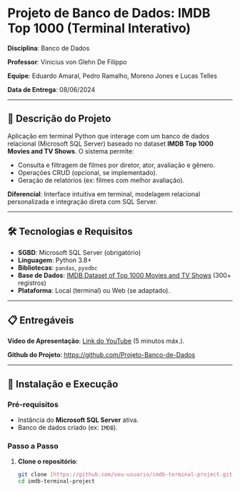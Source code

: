 # Projeto de Banco de Dados: IMDB Top 1000 (Terminal Interativo)

**Disciplina**: Banco de Dados  

**Professor**: Vinicius von Glehn De Filippo

**Equipe**: Eduardo Amaral, Pedro Ramalho, Moreno Jones e Lucas Telles

**Data de Entrega**: 08/06/2024  

---

## 📌 Descrição do Projeto
Aplicação em terminal Python que interage com um banco de dados relacional (Microsoft SQL Server) baseado no dataset **IMDB Top 1000 Movies and TV Shows**. O sistema permite:
- Consulta e filtragem de filmes por diretor, ator, avaliação e gênero.
- Operações CRUD (opcional, se implementado).
- Geração de relatórios (ex: filmes com melhor avaliação).

**Diferencial**: Interface intuitiva em terminal, modelagem relacional personalizada e integração direta com SQL Server.

---

## 🛠️ Tecnologias e Requisitos
- **SGBD**: Microsoft SQL Server (obrigatório)
- **Linguagem**: Python 3.8+
- **Bibliotecas**: `pandas`, `pyodbc`
- **Base de Dados**: [IMDB Dataset of Top 1000 Movies and TV Shows](https://www.kaggle.com/datasets/harshitshankhdhar/imdb-dataset-of-top-1000-movies-and-tv-shows) (300+ registros)
- **Plataforma**: Local (terminal) ou Web (se adaptado).

---

## 📋 Entregáveis

**Vídeo de Apresentação**: [Link do YouTube](https://youtu.be/seulink) (5 minutos máx.).

**Github do Projeto**: https://github.com/Projeto-Banco-de-Dados


---

## 🚀 Instalação e Execução

### Pré-requisitos
- Instância do **Microsoft SQL Server** ativa.
- Banco de dados criado (ex: `IMDB`).

### Passo a Passo
1. **Clone o repositório**:
   ```bash
   git clone [https://github.com/seu-usuario/imdb-terminal-project.git](https://github.com/Projeto-Banco-de-Dados/BD-FILMES.git)
   cd imdb-terminal-project
   
